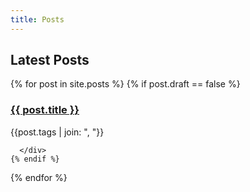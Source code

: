 ```yaml
---
title: Posts
---
```


## Latest Posts

<div>
  {% for post in site.posts %}
    {% if post.draft == false %}
      <div class="post-info">
        <h3><a href="{{ post.url }}">{{ post.title }}</a></h3>
        <div class="post-tags">{{post.tags | join: ", "}}</div>
        
      </div>
    {% endif %}
  {% endfor %}
</div>